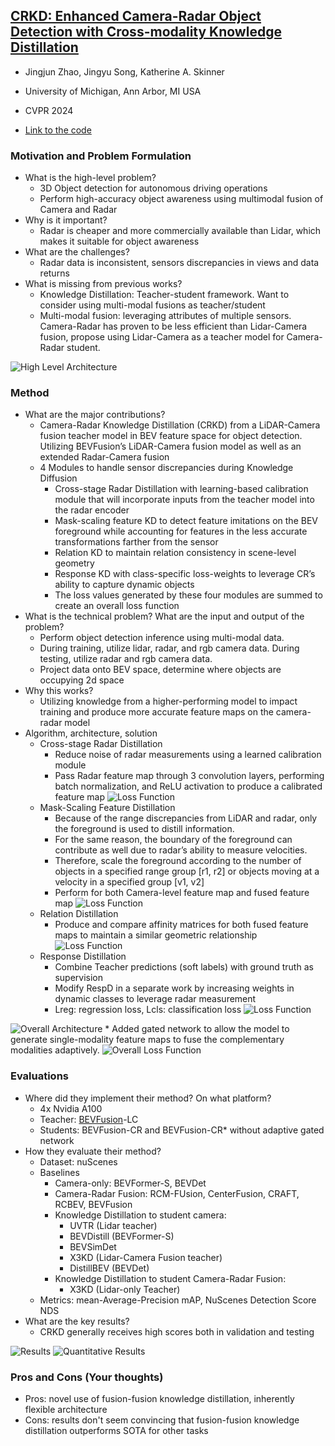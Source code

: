 ## [CRKD: Enhanced Camera-Radar Object Detection with Cross-modality Knowledge Distillation](https://arxiv.org/pdf/2403.19104)

* Jingjun Zhao, Jingyu Song, Katherine A. Skinner
* University of Michigan, Ann Arbor, MI USA

* CVPR 2024

* [Link to the code](https://github.com/Song-Jingyu/CRKD)

### Motivation and Problem Formulation

* What is the high-level problem?
    * 3D Object detection for autonomous driving operations
    * Perform high-accuracy object awareness using multimodal fusion of Camera and Radar
* Why is it important?
    * Radar is cheaper and more commercially available than Lidar, which makes it suitable for object awareness
* What are the challenges?
    * Radar data is inconsistent, sensors discrepancies in views and data returns
* What is missing from previous works?
    * Knowledge Distillation: Teacher-student framework. Want to consider using multi-modal fusions as teacher/student
    * Multi-modal fusion: leveraging attributes of multiple sensors. Camera-Radar has proven to be less efficient than Lidar-Camera fusion, propose using Lidar-Camera as a teacher model for Camera-Radar student.

![High Level Architecture](HighlevelArch.png)

### Method

* What are the major contributions?
    * Camera-Radar Knowledge Distillation (CRKD) from a LiDAR-Camera fusion teacher model in BEV feature space for object detection. Utilizing BEVFusion’s LiDAR-Camera fusion model as well as an extended Radar-Camera fusion
    * 4 Modules to handle sensor discrepancies during Knowledge Diffusion
        * Cross-stage Radar Distillation with learning-based calibration module that will incorporate inputs from the teacher model into the radar encoder
        * Mask-scaling feature KD to detect feature imitations on the BEV foreground while accounting for features in the less accurate transformations farther from the sensor
        * Relation KD to maintain relation consistency in scene-level geometry
        * Response KD with class-specific loss-weights to leverage CR’s ability to capture dynamic objects
        * The loss values generated by these four modules are summed to create an overall loss function
* What is the technical problem? What are the input and output of the problem?
    * Perform object detection inference using multi-modal data.
    * During training, utilize lidar, radar, and rgb camera data. During testing, utilize radar and rgb camera data. 
    * Project data onto BEV space, determine where objects are occupying 2d space
* Why this works?
    * Utilizing knowledge from a higher-performing model to impact training and produce more accurate feature maps on the camera-radar model
* Algorithm, architecture, solution
    * Cross-stage Radar Distillation
        * Reduce noise of radar measurements using a learned calibration module
        * Pass Radar feature map through 3 convolution layers, performing batch normalization, and ReLU activation to produce a calibrated feature map
![Loss Function](CRSDLoss.png)
    * Mask-Scaling Feature Distillation
        * Because of the range discrepancies from LiDAR and radar, only the foreground is used to distill information.
        * For the same reason, the boundary of the foreground can contribute as well due to radar’s ability to measure velocities.
        * Therefore, scale the foreground according to the number of objects in a specified range group [r1, r2] or objects moving at a velocity in a specified group [v1, v2]
        * Perform for both Camera-level feature map and fused feature map
![Loss Function](MSFDLoss.png)
    * Relation Distillation
        * Produce and compare affinity matrices for both fused feature maps to maintain a similar geometric relationship
![Loss Function](RELDloss.png)
    * Response Distillation
        * Combine Teacher predictions (soft labels) with ground truth as supervision
        * Modify RespD in a separate work by increasing weights in dynamic classes to leverage radar measurement
        * Lreg: regression loss, Lcls: classification loss
![Loss Function](RESPloss.png)

![Overall Architecture](BigArch.png)
    * Added gated network to allow the model to generate single-modality feature maps to fuse the complementary modalities adaptively.
![Overall Loss Function](OverallLoss.png)


### Evaluations

* Where did they implement their method? On what platform?
    * 4x Nvidia A100
    * Teacher: [BEVFusion](https://arxiv.org/abs/2205.13542)-LC
    * Students: BEVFusion-CR and BEVFusion-CR* without adaptive gated network
* How they evaluate their method?
  * Dataset: nuScenes
  * Baselines
    * Camera-only: BEVFormer-S, BEVDet
    * Camera-Radar Fusion: RCM-FUsion, CenterFusion, CRAFT, RCBEV, BEVFusion
    * Knowledge Distillation to student camera:
        * UVTR (Lidar teacher)
        * BEVDistill (BEVFormer-S)
        * BEVSimDet
        * X3KD (Lidar-Camera Fusion teacher)
        * DistillBEV (BEVDet)
    * Knowledge Distillation to student Camera-Radar Fusion:
        * X3KD (Lidar-only Teacher)
  * Metrics: mean-Average-Precision mAP, NuScenes Detection Score NDS
* What are the key results?
    * CRKD generally receives high scores both in validation and testing

![Results](QuantResults.png)
![Quantitative Results](QualResults.png)

### Pros and Cons (Your thoughts)

* Pros: novel use of fusion-fusion knowledge distillation, inherently flexible architecture
* Cons: results don't seem convincing that fusion-fusion knowledge distillation outperforms SOTA for other tasks